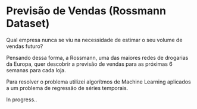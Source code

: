# Previsão de Vendas (Rossmann Dataset)

Qual empresa nunca se viu na necessidade de estimar o seu volume de vendas futuro?

Pensando dessa forma, a Rossmann, uma das maiores redes de drogarias da Europa, quer descobrir a previsão de vendas para as próximas 6 semanas para cada loja.

Para resolver o problema utilizei algorítmos de Machine Learning aplicados a um problema de regressão de séries temporais.

In progress..

